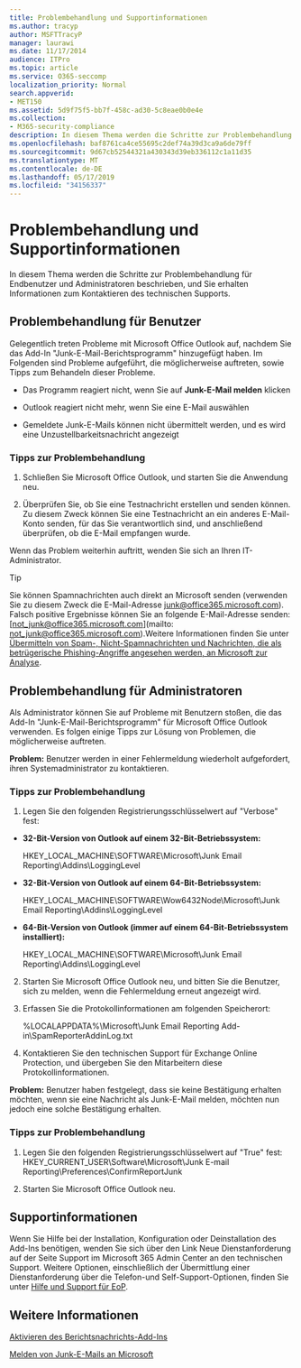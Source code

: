 ```yaml
---
title: Problembehandlung und Supportinformationen
ms.author: tracyp
author: MSFTTracyP
manager: laurawi
ms.date: 11/17/2014
audience: ITPro
ms.topic: article
ms.service: O365-seccomp
localization_priority: Normal
search.appverid:
- MET150
ms.assetid: 5d9f75f5-bb7f-458c-ad30-5c8eae0b0e4e
ms.collection:
- M365-security-compliance
description: In diesem Thema werden die Schritte zur Problembehandlung für Endbenutzer und Administratoren beschrieben, und Sie erhalten Informationen zum Kontaktieren des technischen Supports.
ms.openlocfilehash: baf8761ca4ce55695c2def74a39d3ca9a6de79ff
ms.sourcegitcommit: 9d67cb52544321a430343d39eb336112c1a11d35
ms.translationtype: MT
ms.contentlocale: de-DE
ms.lasthandoff: 05/17/2019
ms.locfileid: "34156337"
---
```

# <a name="troubleshooting-and-support-information"></a>Problembehandlung und Supportinformationen

In diesem Thema werden die Schritte zur Problembehandlung für Endbenutzer und Administratoren beschrieben, und Sie erhalten Informationen zum Kontaktieren des technischen Supports.
  
## <a name="troubleshooting-for-users"></a>Problembehandlung für Benutzer

Gelegentlich treten Probleme mit Microsoft Office Outlook auf, nachdem Sie das Add-In "Junk-E-Mail-Berichtsprogramm" hinzugefügt haben. Im Folgenden sind Probleme aufgeführt, die möglicherweise auftreten, sowie Tipps zum Behandeln dieser Probleme. 
  
- Das Programm reagiert nicht, wenn Sie auf **Junk-E-Mail melden** klicken
    
- Outlook reagiert nicht mehr, wenn Sie eine E-Mail auswählen
    
- Gemeldete Junk-E-Mails können nicht übermittelt werden, und es wird eine Unzustellbarkeitsnachricht angezeigt
    
### <a name="troubleshooting-tip"></a>Tipps zur Problembehandlung

1. Schließen Sie Microsoft Office Outlook, und starten Sie die Anwendung neu.
    
2. Überprüfen Sie, ob Sie eine Testnachricht erstellen und senden können. Zu diesem Zweck können Sie eine Testnachricht an ein anderes E-Mail-Konto senden, für das Sie verantwortlich sind, und anschließend überprüfen, ob die E-Mail empfangen wurde.
    
Wenn das Problem weiterhin auftritt, wenden Sie sich an Ihren IT-Administrator.
  
> [!TIP]
> Sie können Spamnachrichten auch direkt an Microsoft senden (verwenden Sie zu diesem Zweck die E-Mail-Adresse [junk@office365.microsoft.com](mailto:junk@office365.microsoft.com)). Falsch positive Ergebnisse können Sie an folgende E-Mail-Adresse senden: [not_junk@office365.microsoft.com](mailto: not_junk@office365.microsoft.com).Weitere Informationen finden Sie unter [Übermitteln von Spam-, Nicht-Spamnachrichten und Nachrichten, die als betrügerische Phishing-Angriffe angesehen werden, an Microsoft zur Analyse](submit-spam-non-spam-and-phishing-scam-messages-to-microsoft-for-analysis.md). 
  
## <a name="troubleshooting-for-administrators"></a>Problembehandlung für Administratoren

Als Administrator können Sie auf Probleme mit Benutzern stoßen, die das Add-In "Junk-E-Mail-Berichtsprogramm" für Microsoft Office Outlook verwenden. Es folgen einige Tipps zur Lösung von Problemen, die möglicherweise auftreten. 
  
 **Problem:** Benutzer werden in einer Fehlermeldung wiederholt aufgefordert, ihren Systemadministrator zu kontaktieren. 
  
### <a name="troubleshooting-tip"></a>Tipps zur Problembehandlung

1. Legen Sie den folgenden Registrierungsschlüsselwert auf "Verbose" fest:
    
  - **32-Bit-Version von Outlook auf einem 32-Bit-Betriebssystem:**
    
    HKEY_LOCAL_MACHINE\SOFTWARE\Microsoft\Junk Email Reporting\Addins\LoggingLevel
    
  - **32-Bit-Version von Outlook auf einem 64-Bit-Betriebssystem:**
    
    HKEY_LOCAL_MACHINE\SOFTWARE\Wow6432Node\Microsoft\Junk Email Reporting\Addins\LoggingLevel
    
  - **64-Bit-Version von Outlook (immer auf einem 64-Bit-Betriebssystem installiert):**
    
    HKEY_LOCAL_MACHINE\SOFTWARE\Microsoft\Junk Email Reporting\Addins\LoggingLevel
    
2. Starten Sie Microsoft Office Outlook neu, und bitten Sie die Benutzer, sich zu melden, wenn die Fehlermeldung erneut angezeigt wird.
    
3. Erfassen Sie die Protokollinformationen am folgenden Speicherort: 
    
    %LOCALAPPDATA%\Microsoft\Junk Email Reporting Add-in\SpamReporterAddinLog.txt
    
4. Kontaktieren Sie den technischen Support für Exchange Online Protection, und übergeben Sie den Mitarbeitern diese Protokollinformationen. 
    
 **Problem:** Benutzer haben festgelegt, dass sie keine Bestätigung erhalten möchten, wenn sie eine Nachricht als Junk-E-Mail melden, möchten nun jedoch eine solche Bestätigung erhalten. 
  
### <a name="troubleshooting-tip"></a>Tipps zur Problembehandlung

1. Legen Sie den folgenden Registrierungsschlüsselwert auf "True" fest: HKEY_CURRENT_USER\Software\Microsoft\Junk E-mail Reporting\Preferences\ConfirmReportJunk
    
2. Starten Sie Microsoft Office Outlook neu.
    
## <a name="support-information"></a>Supportinformationen

Wenn Sie Hilfe bei der Installation, Konfiguration oder Deinstallation des Add-Ins benötigen, wenden Sie sich über den Link Neue Dienstanforderung auf der Seite Support im Microsoft 365 Admin Center an den technischen Support. Weitere Optionen, einschließlich der Übermittlung einer Dienstanforderung über die Telefon-und Self-Support-Optionen, finden Sie unter [Hilfe und Support für EoP](eop/help-and-support-for-eop.md).
  
## <a name="for-more-information"></a>Weitere Informationen

[Aktivieren des Berichtsnachrichts-Add-Ins](https://support.office.com/article/4250c4bc-6102-420b-9e0a-a95064837676)
  
[Melden von Junk-E-Mails an Microsoft](report-junk-email-messages-to-microsoft.md)
  

